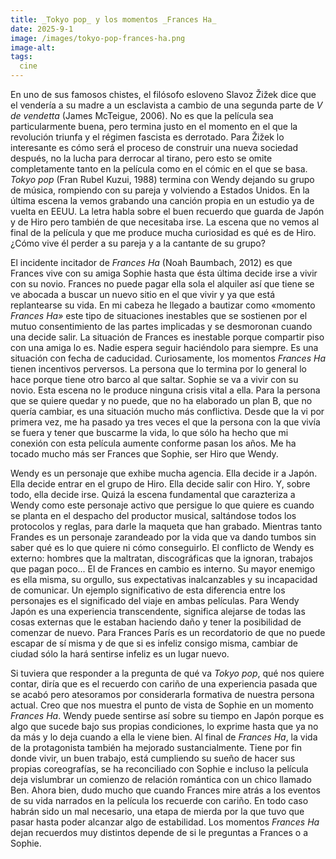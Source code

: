 ```yaml
---
title: _Tokyo pop_ y los momentos _Frances Ha_
date: 2025-9-1
image: /images/tokyo-pop-frances-ha.png
image-alt: 
tags:
  cine
---
```

En uno de sus famosos chistes, el filósofo esloveno Slavoz Žižek dice que el vendería a su madre a un esclavista a cambio de una segunda parte de _V de vendetta_ (James McTeigue, 2006). No es que la película sea particularmente buena, pero termina justo en el momento en el que la revolución triunfa y el régimen fascista es derrotado. Para Žižek lo interesante es cómo será el proceso de construir una nueva sociedad después, no la lucha para derrocar al tirano, pero esto se omite completamente tanto en la película como en el cómic en el que se basa. _Tokyo pop_ (Fran Rubel Kuzui, 1988) termina con Wendy dejando su grupo de música, rompiendo con su pareja y volviendo a Estados Unidos. En la última escena la vemos grabando una canción propia en un estudio ya de vuelta en EEUU. La letra habla sobre el buen recuerdo que guarda de Japón y de Hiro pero también de que necesitaba irse. La escena que no vemos al final de la película y que me produce mucha curiosidad es qué es de Hiro. ¿Cómo vive él perder a su pareja y a la cantante de su grupo?

El incidente incitador de _Frances Ha_ (Noah Baumbach, 2012) es que Frances vive con su amiga Sophie hasta que ésta última decide irse a vivir con su novio. Frances no puede pagar ella sola el alquiler así que tiene se ve abocada a buscar un nuevo sitio en el que vivir y ya que está replantearse su vida. En mi cabeza he llegado a bautizar como «momento _Frances Ha»_ este tipo de situaciones inestables que se sostienen por el mutuo consentimiento de las partes implicadas y se desmoronan cuando una decide salir. La situación de Frances es inestable porque compartir piso con una amiga lo es. Nadie espera seguir haciéndolo para siempre. Es una situación con fecha de caducidad. Curiosamente, los momentos _Frances Ha_ tienen incentivos perversos. La persona que lo termina por lo general lo hace porque tiene otro barco al que saltar. Sophie se va a vivir con su novio. Esta escena no le produce ninguna crisis vital a ella. Para la persona que se quiere quedar y no puede, que no ha elaborado un plan B, que no quería cambiar, es una situación mucho más conflictiva. Desde que la vi por primera vez, me ha pasado ya tres veces el que la persona con la que vivía se fuera y tener que buscarme la vida, lo que sólo ha hecho que mi conexión con esta película aumente conforme pasan los años. Me ha tocado mucho más ser Frances que Sophie, ser Hiro que Wendy.

Wendy es un personaje que exhibe mucha agencia. Ella decide ir a Japón. Ella decide entrar en el grupo de Hiro. Ella decide salir con Hiro. Y, sobre todo, ella decide irse. Quizá la escena fundamental que carazteriza a Wendy como este personaje activo que persigue lo que quiere es cuando se planta en el despacho del productor musical, saltándose todos los protocolos y reglas, para darle la maqueta que han grabado. Mientras tanto Frandes es un personaje zarandeado por la vida que va dando tumbos sin saber qué es lo que quiere ni cómo conseguirlo. El conflicto de Wendy es externo: hombres que la maltratan, discográficas que la ignoran, trabajos que pagan poco... El de Frances en cambio es interno. Su mayor enemigo es ella misma, su orgullo, sus expectativas inalcanzables y su incapacidad de comunicar. Un ejemplo significativo de esta diferencia entre los personajes es el significado del viaje en ambas películas. Para Wendy Japón es una experiencia transcendente, significa alejarse de todas las cosas externas que le estaban haciendo daño y tener la posibilidad de comenzar de nuevo. Para Frances París es un recordatorio de que no puede escapar de sí misma y de que si es infeliz consigo misma, cambiar de ciudad sólo la hará sentirse infeliz es un lugar nuevo.

Si tuviera que responder a la pregunta de qué va _Tokyo pop_, qué nos quiere contar, diría que es el recuerdo con cariño de una experiencia pasada que se acabó pero atesoramos por considerarla formativa de nuestra persona actual. Creo que nos muestra el punto de vista de Sophie en un momento _Frances Ha_. Wendy puede sentirse así sobre su tiempo en Japón porque es algo que sucede bajo sus propias condiciones, lo exprime hasta que ya no da más y lo deja cuando a ella le viene bien. Al final de _Frances Ha_, la vida de la protagonista también ha mejorado sustancialmente. Tiene por fin donde vivir, un buen trabajo, está cumpliendo su sueño de hacer sus propias coreografías, se ha reconciliado con Sophie e incluso la película deja vislumbrar un comienzo de relación romántica con un chico llamado Ben. Ahora bien, dudo mucho que cuando Frances mire atrás a los eventos de su vida narrados en la película los recuerde con cariño. En todo caso habrán sido un mal necesario, una etapa de mierda por la que tuvo que pasar hasta poder alcanzar algo de estabilidad. Los momentos _Frances Ha_ dejan recuerdos muy distintos depende de si le preguntas a Frances o a Sophie.
